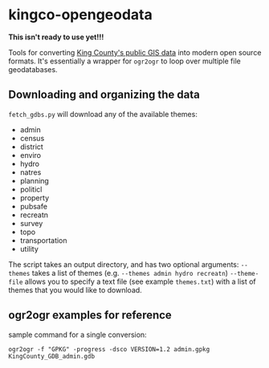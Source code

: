 # kingco-opengeodata

**This isn't ready to use yet!!!**

Tools for converting [King County's public GIS data](https://www5.kingcounty.gov/gisdataportal/) into modern open source formats. It's essentially a wrapper for `ogr2ogr` to loop over multiple file geodatabases.

## Downloading and organizing the data

`fetch_gdbs.py` will download any of the available themes:

- admin
- census
- district
- enviro
- hydro
- natres
- planning
- politicl
- property
- pubsafe
- recreatn
- survey
- topo
- transportation
- utility

The script takes an output directory, and has two optional arguments:
`--themes` takes a list of themes (e.g. `--themes admin hydro recreatn`)
`--theme-file` allows you to specify a text file (see example `themes.txt`) with a list of themes that you would like to download.

## ogr2ogr examples for reference
sample command for a single conversion:

`ogr2ogr -f "GPKG" -progress -dsco VERSION=1.2 admin.gpkg KingCounty_GDB_admin.gdb`
